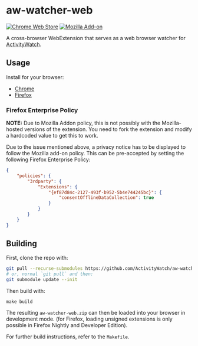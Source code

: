 # aw-watcher-web

[![Chrome Web Store](https://img.shields.io/chrome-web-store/v/nglaklhklhcoonedhgnpgddginnjdadi.svg)][chrome]
[![Mozilla Add-on](https://img.shields.io/amo/v/aw-watcher-web.svg)][firefox]

A cross-browser WebExtension that serves as a web browser watcher for [ActivityWatch][activitywatch].

## Usage

Install for your browser:

- [Chrome][chrome]
- [Firefox][firefox]

[activitywatch]: https://github.com/ActivityWatch/activitywatch
[firefox]: https://addons.mozilla.org/en-US/firefox/addon/aw-watcher-web/
[chrome]: https://chromewebstore.google.com/detail/activitywatch-web-watcher/nglaklhklhcoonedhgnpgddginnjdadi
[build-source-cmt]: https://github.com/ActivityWatch/aw-watcher-web/issues/94#issuecomment-1315773537
[last-xpi]: https://github.com/ActivityWatch/aw-watcher-web/releases/download/v0.4.3/aw-watcher-web-v0.4.3.xpi
[818]: https://github.com/orgs/ActivityWatch/discussions/818#discussioncomment-4017528

### Firefox Enterprise Policy

**NOTE:** Due to Mozilla Addon policy, this is not possibly with the Mozilla-hosted versions of the extension. You need to fork the extension and modify a hardcoded value to get this to work.

Due to the issue mentioned above, a privacy notice has to be displayed to follow the Mozilla add-on policy. This can be pre-accepted by setting the following Firefox Enterprise Policy:

```json
{
    "policies": {
        "3rdparty": {
            "Extensions": {
                "{ef87d84c-2127-493f-b952-5b4e744245bc}": {
                    "consentOfflineDataCollection": true
                }
            }
        }
    }
}
```

## Building

First, clone the repo with:

```sh
git pull --recurse-submodules https://github.com/ActivityWatch/aw-watcher-web.git
# or, normal `git pull` and then:
git submodule update --init
```

Then build with:

```
make build
```

The resulting `aw-watcher-web.zip` can then be loaded into your browser in development mode. (for Firefox, loading unsigned extensions is only possible in Firefox Nightly and Developer Edition).

For further build instructions, refer to the `Makefile`.
